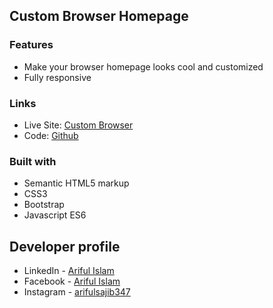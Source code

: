 ## Custom Browser Homepage

### Features

- Make your browser homepage looks cool and customized
- Fully responsive

### Links

- Live Site: [Custom Browser](https://arifulsajib.github.io/custom-browser-homepage/)
- Code: [Github](https://github.com/arifulsajib/custom-browser-homepage)

### Built with

- Semantic HTML5 markup
- CSS3
- Bootstrap
- Javascript ES6

## Developer profile

- LinkedIn - [Ariful Islam](https://www.linkedin.com/in/arifulsajib/)
- Facebook - [Ariful Islam](https://www.facebook.com/arifulsajib347/)
- Instagram - [arifulsajib347](https://www.instagram.com/arifulsajib347/)
